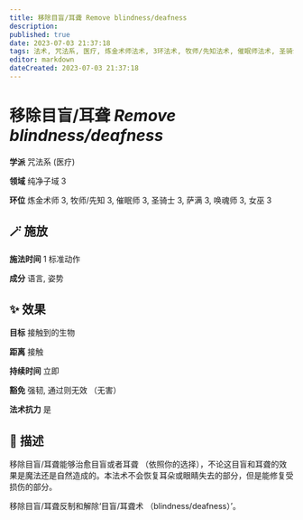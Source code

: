 ```yaml
---
title: 移除目盲/耳聋 Remove blindness/deafness
description: 
published: true
date: 2023-07-03 21:37:18
tags: 法术, 咒法系, 医疗, 炼金术师法术, 3环法术, 牧师/先知法术, 催眠师法术, 圣骑士法术, 萨满法术, 唤魂师法术, 女巫法术, 纯净子域
editor: markdown
dateCreated: 2023-07-03 21:37:18
---
```


# **移除目盲/耳聋** *Remove blindness/deafness*

**学派** 咒法系 (医疗) 

**领域** 纯净子域 3

**环位** 炼金术师 3, 牧师/先知 3, 催眠师 3, 圣骑士 3, 萨满 3, 唤魂师 3, 女巫 3

## 🪄 施放

**施法时间** 1 标准动作

**成分** 语言, 姿势

## ✨ 效果 

**目标** 接触到的生物 

**距离** 接触  

**持续时间** 立即 

**豁免** 强韧, 通过则无效 （无害）

**法术抗力** 是

## 📖 描述

移除目盲/耳聋能够治愈目盲或者耳聋 （依照你的选择），不论这目盲和耳聋的效果是魔法还是自然造成的。本法术不会恢复耳朵或眼睛失去的部分，但是能修复受损伤的部分。

移除目盲/耳聋反制和解除‘目盲/耳聋术 （blindness/deafness）’。
    